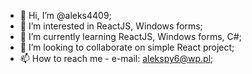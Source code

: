- 👋 Hi, I’m @aleks4409;
- 👀 I’m interested in ReactJS, Windows forms;
- 🌱 I’m currently learning ReactJS, Windows forms, C#;
- 💞️ I’m looking to collaborate on simple React project;
- 📫 How to reach me - e-mail: alekspy6@wp.pl;

<!---
aleks4409/aleks4409 is a ✨ special ✨ repository because its `README.md` (this file) appears on your GitHub profile.
You can click the Preview link to take a look at your changes.
--->
